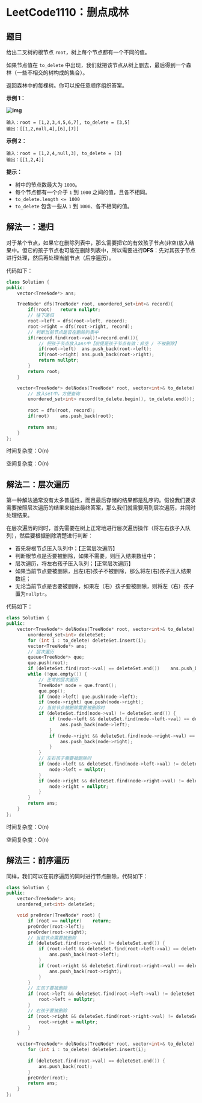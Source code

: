 # LeetCode1110：删点成林

## 题目

给出二叉树的根节点 `root`，树上每个节点都有一个不同的值。

如果节点值在 `to_delete` 中出现，我们就把该节点从树上删去，最后得到一个森林（一些不相交的树构成的集合）。

返回森林中的每棵树。你可以按任意顺序组织答案。

 

**示例 1：**

**![img](https://assets.leetcode-cn.com/aliyun-lc-upload/uploads/2019/07/05/screen-shot-2019-07-01-at-53836-pm.png)**

```
输入：root = [1,2,3,4,5,6,7], to_delete = [3,5]
输出：[[1,2,null,4],[6],[7]]
```

**示例 2：**

```
输入：root = [1,2,4,null,3], to_delete = [3]
输出：[[1,2,4]]
```

 

**提示：**

- 树中的节点数最大为 `1000`。
- 每个节点都有一个介于 `1` 到 `1000` 之间的值，且各不相同。
- `to_delete.length <= 1000`
- `to_delete` 包含一些从 `1` 到 `1000`、各不相同的值。

## 解法一：递归

对于某个节点，如果它在删除列表中，那么需要把它的有效孩子节点(非空)放入结果中。但它的孩子节点也可能在删除列表中，所以需要进行**DFS**：先对其孩子节点进行处理，然后再处理当前节点（后序遍历）。

代码如下：

```c++
class Solution {
public:
    vector<TreeNode*> ans;

    TreeNode* dfs(TreeNode* root, unordered_set<int>& record){
        if(!root)   return nullptr;
        // 往下递归
        root->left = dfs(root->left, record);
        root->right = dfs(root->right, record);
        // 判断当前节点是否在删除列表中
        if(record.find(root->val)!=record.end()){
            // 把孩子节点放入ans中【前提是孩子节点有效：非空 / 不被删除】
            if(root->left)  ans.push_back(root->left);
            if(root->right) ans.push_back(root->right);
            return nullptr;
        }
        return root;
    }

    vector<TreeNode*> delNodes(TreeNode* root, vector<int>& to_delete) {
        // 放入set中，方便查询
        unordered_set<int> record(to_delete.begin(), to_delete.end());
        
        root = dfs(root, record);
        if(root)    ans.push_back(root);
        
        return ans;
    }
};
```

时间复杂度：O(n)

空间复杂度：O(n)

## 解法二：层次遍历

第一种解法通常没有太多普适性，而且最后存储的结果都是乱序的。假设我们要求需要按照层次遍历的结果来输出最终答案，那么我们就需要用到层次遍历，并同时处理结果。

在层次遍历的同时，首先需要在树上正常地进行层次遍历操作（将左右孩子入队列），然后要根据删除清楚进行判断：

* 首先将根节点压入队列中；【正常层次遍历】
* 判断根节点是否要被删除，如果不需要，则压入结果数组中；
* 层次遍历，将左右孩子压入队列；【正常层次遍历】
* 如果当前节点要被删除，且左(右)孩子不被删除，那么将左(右)孩子压入结果数组；
* 无论当前节点是否要被删除，如果左（右）孩子要被删除，则将左（右）孩子置为`nullptr`。

代码如下：

```c++
class Solution {
public:
    vector<TreeNode*> delNodes(TreeNode* root, vector<int>& to_delete) {
        unordered_set<int> deleteSet;
        for (int i : to_delete) deleteSet.insert(i);
        vector<TreeNode*> ans;
        // 层次遍历
        queue<TreeNode*> que;
        que.push(root);
        if (deleteSet.find(root->val) == deleteSet.end())    ans.push_back(root);
        while (!que.empty()) {
            // 正常的层次遍历
            TreeNode* node = que.front();
            que.pop();
            if (node->left) que.push(node->left);
            if (node->right) que.push(node->right);
            // 当前节点被删除需要被删除时
            if (deleteSet.find(node->val) != deleteSet.end()) {
                if (node->left && deleteSet.find(node->left->val) == deleteSet.end()) { // // 左孩子不删除
                    ans.push_back(node->left);
                }
                if (node->right && deleteSet.find(node->right->val) == deleteSet.end()) { // // 右孩子不删除
                    ans.push_back(node->right);
                }
            }
            // 左右孩子需要被删除时
            if (node->left && deleteSet.find(node->left->val) != deleteSet.end()) {
                node->left = nullptr;
            }
            if (node->right && deleteSet.find(node->right->val) != deleteSet.end()) {
                node->right = nullptr;
            }
        }
        return ans;
    }
};
```

时间复杂度：O(n)

空间复杂度：O(n)

## 解法三：前序遍历

同样，我们可以在前序遍历的同时进行节点删除，代码如下：

```c++
class Solution {
public:
    vector<TreeNode*> ans;
    unordered_set<int> deleteSet;

    void preOrder(TreeNode* root) {
        if (root == nullptr)    return;
        preOrder(root->left);
        preOrder(root->right);
        // 当前节点需要被删除
        if (deleteSet.find(root->val) != deleteSet.end()) {
            if (root->left && deleteSet.find(root->left->val) == deleteSet.end()) {
                ans.push_back(root->left);
            }
            if (root->right && deleteSet.find(root->right->val) == deleteSet.end()) {
                ans.push_back(root->right);
            }
        }
        // 左孩子要被删除
        if (root->left && deleteSet.find(root->left->val) != deleteSet.end()) {
            root->left = nullptr;
        }
        // 右孩子要被删除
        if (root->right && deleteSet.find(root->right->val) != deleteSet.end()) {
            root->right = nullptr;
        }
    }

    vector<TreeNode*> delNodes(TreeNode* root, vector<int>& to_delete) {
        for (int i : to_delete) deleteSet.insert(i);
        
        if (deleteSet.find(root->val) == deleteSet.end()) {
            ans.push_back(root);
        }
        preOrder(root);
        return ans;
    }
};
```


